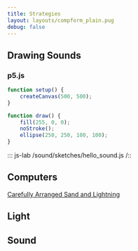 ```yaml
---
title: Strategies
layout: layouts/compform_plain.pug
debug: false
---
```


## Drawing Sounds

### p5.js 

```javascript
function setup() {
    createCanvas(500, 500);
}

function draw() {
    fill(255, 0, 0);
    noStroke();
    ellipse(250, 250, 100, 100);
}
```

::: js-lab
/sound/sketches/hello_sound.js
/::



## Computers

[Carefully Arranged Sand and Lightning](https://docs.google.com/presentation/d/1JhBhWI8IHTgY59WDwSWg-M0PJtsKe5YRz21G61lI1E4/present)


## Light


## Sound



